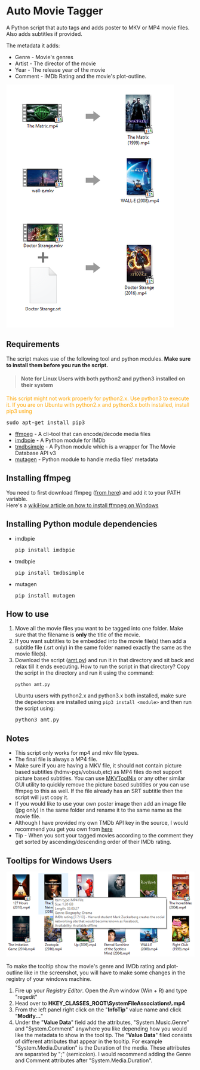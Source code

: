 # Auto Movie Tagger
A Python script that auto tags and adds poster to MKV or MP4 movie files.  
Also adds subtitles if provided.  

The metadata it adds:
+ Genre - Movie's genres
+ Artist - The director of the movie
+ Year - The release year of the movie
+ Comment - IMDb Rating and the movie's plot-outline.

![first](/promo-images/first.png)

## Requirements
The script makes use of the following tool and python modules. __Make sure to install them before you run the script.__  

><h4>Note for Linux Users with both python2 and     python3 installed on their system</h4>
  <p style="color:orange">This script might not work properly for python2.x. Use python3 to execute it. If you are on Ubuntu with python2.x and python3.x both installed, install pip3 using</p>
  <pre>sudo apt-get install pip3</pre>



  <ul>
    <li><a href="https://ffmpeg.org/">ffmpeg</a> - A cli-tool that can encode/decode media files</li>
    <li><a href="https://pypi.python.org/pypi/imdbpie">imdbpie</a> - A Python module for IMDb</li>
    <li><a href="https://pypi.python.org/pypi/tmdbsimple">tmdbsimple</a> - A Python module which is a wrapper for The Movie Database API v3</li>
    <li><a href="https://pypi.python.org/pypi/mutagen">mutagen</a> - Python module to handle media files' metadata</li>
  </ul>

## Installing ffmpeg
You need to first download ffmpeg (<a href="https://ffmpeg.org/download.html">from here</a>) and add it to your PATH variable.  
Here's a <a href="http://www.wikihow.com/Install-FFmpeg-on-Windows">wikiHow article on how to install ffmpeg on Windows</a>

## Installing Python module dependencies
<ul>
  <li>imdbpie  <pre>pip install imdbpie</pre></li>
  <li>tmdbpie  <pre>pip install tmdbsimple</pre></li>
  <li>mutagen  <pre>pip install mutagen</pre></li>
</ul>

## How to use
<ol>
  <li>Move all the movie files you want to be tagged into one folder. Make sure that the filename is <strong>only</strong> the title of the movie.</li>
  <li>If you want subtitles to be embedded into the movie file(s) then add a subtitle file (.srt only) in the same folder named exactly the same as the movie file(s).</li>
  <li>Download the script (<a href="amt.py">amt.py</a>) and run it in that directory and sit back and relax till it ends executing. How to run the script in that directory? Copy the script in the directory and run it using the command:
  <pre><code>python amt.py</code></pre>
  Ubuntu users with python2.x and python3.x both installed, make sure the depedences are installed using <code>pip3 install &lt;module&gt;</code> and then run the script using:  
  <pre>python3 amt.py</pre>
  </li>
</ol>

## Notes
<ul>
  <li>This script only works for mp4 and mkv file types.</li>
  <li>The final file is always a MP4 file.</li>
  <li>Make sure if you are having a MKV file, it should not contain picture based subtitles (hdmv-pgs/vobsub,etc) as MP4 files do not support picture based subtitles. You can use <a href="https://mkvtoolnix.download/">MKVToolNix</a> or any other similar GUI utility to quickly remove the picture based subtitles or you can use ffmpeg to this as well. If the file already has an SRT subtitle then the script will just copy it.</li>
  <li>If you would like to use your own poster image then add an image file (jpg only) in the same folder and rename it to the same name as the movie file.</li>
  <li>Although I have provided my own TMDb API key in the source, I would recommend you get you own from <a href="https://www.themoviedb.org/documentation/api">here</a></li>
  <li> Tip - When you sort your tagged movies according to the comment they get sorted by ascending/descending order of their IMDb rating.</li>
</ul>

## Tooltips for Windows Users
![tooltip](/promo-images/tooltip.png)

To make the tooltip show the movie's genre and IMDb rating and plot-outline like in the screenshot, you will have to make some changes in the registry of your windows machine.
1. Fire up your _Registry Editor_. Open the _Run_ window (Win + R) and type "regedit"
2. Head over to <strong>HKEY_CLASSES_ROOT\SystemFileAssociations\\.mp4</strong>
3. From the left panel right click on the "<strong>InfoTip</strong>" value name and click "<strong>Modify...</strong>"
4. Under the "<strong>Value Data</strong>" field add the attributes, "System.Music.Genre" and "System.Comment" anywhere you like depending how you would like the metadata to show in the tool tip. The "<strong>Value Data</strong>" filed consists of different attributes that appear in the tooltip. For example "System.Media.Duration" is the Duration of the media. These attributes are separated by ";" (semicolon). I would recommend adding the Genre and Comment attributes after "System.Media.Duration".

